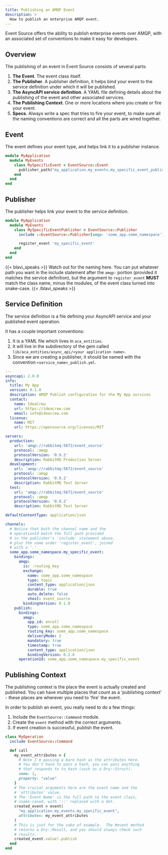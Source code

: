 ```yaml
---
title: Publishing an AMQP Event
description: >
  How to publish an enterprise AMQP event.
---
```


Event Source offers the ability to publish enterprise events over AMQP, with an associated set of conventions to make it easy for developers.

## Overview

The publishing of an event in Event Source consists of several parts:
1. **The Event**.  The event class itself.
2. **The Publisher**.  A publisher definition, it helps bind your event to the service definition under which it will be published.
3. **The AsyncAPI service definition**. A YAML file defining details about the publishing of the event and other associated services. 
4. **The Publishing Context**.  One or more locations where you create or fire your event.
5. **Specs**.  Always write a spec that tries to fire your event, to make sure all the naming conventions are correct and all the parts are wired together.

## Event

The event defines your event type, and helps link it to a publisher instance.

```ruby
module MyApplication
  module MyEvents
    class MySpecificEvent < EventSource::Event
      publisher_path("my_application.my_events.my_specific_event_publisher")
    end
  end
end
```

## Publisher

The publisher helps link your event to the service definition. 

```ruby
module MyApplication
  module MyEvents
    class MySpecificEventPublisher < EventSource::Publisher
      include ::EventSource::Publisher[amqp: 'some_app.some_namespace']

      register_event 'my_specific_event'
    end
  end
end
```

{{< blavi_speaks >}}
Watch out for the naming here.  You can put whatever path you want in the include statement after the <code>amqp:</code> portion (provided it matches the service definition), but the argument to <code>register_event</code> <strong>MUST</strong> match the class name, minus the modules, of the event class turned into snake-case.
{{< /blavi_speaks >}}

## Service Definition

The service definition is a file defining your AsyncAPI service and your published event operation.

It has a couple important conventions:
1. It is a YAML file which lives in `aca_entities`.
2. It will live in the subdirectory of the gem called `lib/aca_entities/async_api/<your application name>`.
3. Since we are creating a publisher, it should be named with the convention `<service_name>_publish.yml`.

```yaml
---
asyncapi: 2.0.0
info:
  title: My App
  version: 0.1.0
  description: AMQP Publish configuration for the My App services
  contact:
    name: IdeaCrew
    url: https://ideacrew.com
    email: info@ideacrew.com
  license:
    name: MIT
    url: https://opensource.org/licenses/MIT

servers:
  production:
    url: 'amqp://rabbitmq:5672/event_source'
    protocol: :amqp
    protocolVersion: '0.9.2'
    description: RabbitMQ Production Server
  development:
    url: 'amqp://rabbitmq:5672/event_source'
    protocol: :amqp
    protocolVersion: '0.9.2'
    description: RabbitMQ Test Server
  test:
    url: 'amqp://rabbitmq:5672/event_source'
    protocol: :amqp
    protocolVersion: '0.9.2'
    description: RabbitMQ Test Server

defaultContentType: application/json

channels:
  # Notice that both the channel name and the
  # operationId match the full path provided
  # in the publisher's 'include' statement above,
  # plus the name under 'register_event', joined
  # with a '.'.
  some_app.some_namespace.my_specific_event:
    bindings:
      amqp:
        is: :routing_key
        exchange:
          name: some_app.some_namespace
          type: topic
          content_type: application/json
          durable: true
          auto_delete: false
          vhost: event_source
        bindingVersion: 0.1.0
    publish:
      bindings:
        amqp:
          app_id: enroll
          type: some_app.some_namespace
          routing_key: some_app.some_namespace
          deliveryMode: 2
          mandatory: true
          timestamp: true
          content_type: application/json
          bindingVersion: 0.2.0
      operationId: some_app.some_namespace.my_specific_event

```

## Publishing Context

The publishing context is the place the event is actually created and published.  You can have multiple places that count as a 'publishing context' - these places are wherever you need to 'fire' the event.

In order to publish an event, you really need to do a few things:
1. Include the `EventSource::Command` module.
2. Create the `event` method with the correct arguments.
3. If event creation is successful, publish the event.

```ruby
class MyOperation
  include EventSource::Command

  def call
    my_event_attributes = {
      # Note I'm passing a bare hash as the attributes here.
      # You don't have to pass a hash, you can pass anything
      # that responds to to_hash (such as a Dry::Struct).
      some: 1,
      property: "value"
    }
    # The crucial arguments here are the event name and the
    # 'attributes' value.
    # The 'Event Name' is the full path to the event class,
    # snake-cased, with '::' replaced with a dot.
    created_event = event(
      "my_application.my_events.my_specific_event",
      attributes: my_event_attributes
    )
    # This is just for the sake of example.  The #event method
    # returns a Dry::Result, and you should always check such
    # results. 
    created_event.value!.publish
  end
end
```